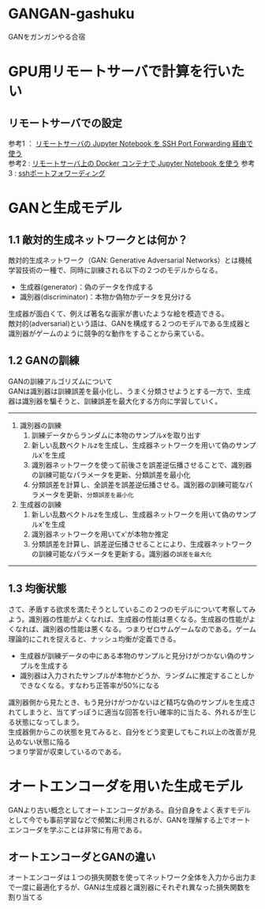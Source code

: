 # GANGAN-gashuku
GANをガンガンやる合宿

# GPU用リモートサーバで計算を行いたい
## リモートサーバでの設定

参考1 ： [リモートサーバの Jupyter Notebook を SSH Port Forwarding 経由で使う](https://blog.amedama.jp/entry/jupyter-nb-ssh-port-forwarding)  
参考2 : [リモートサーバ上の Docker コンテナで Jupyter Notebook を使う](https://blog.amedama.jp/entry/2018/10/24/085703)
参考3 : [sshポートフォワーディング](https://qiita.com/mechamogera/items/b1bb9130273deb9426f5)

# GANと生成モデル
## 1.1 敵対的生成ネットワークとは何か？

敵対的生成ネットワーク（GAN: Generative Adversarial Networks）とは機械学習技術の一種で、同時に訓練される以下の２つのモデルからなる。

- 生成器(generator)：偽のデータを作成する
- 識別器(discriminator)：本物か偽物かデータを見分ける

生成器が面白くて、例えば著名な画家が書いたような絵を模造できる。  
敵対的(adversarial)という語は、GANを構成する２つのモデルである生成器と識別器がゲームのように競争的な動作をすることから来ている。

## 1.2 GANの訓練
GANの訓練アルゴリズムについて  
GANは識別器は訓練誤差を最小化し、うまく分類させようとする一方で、生成器は識別器を騙そうと、訓練誤差を最大化する方向に学習していく。
* * *

1. 識別器の訓練
    1. 訓練データからランダムに本物のサンプルxを取り出す
    1. 新しい乱数ベクトルzを生成し、生成器ネットワークを用いて偽のサンプルx'を生成
    1. 識別器ネットワークを使って前後さを誤差逆伝播させることで、識別器の訓練可能なパラメータを更新、分類誤差を最小化
    1. 分類誤差を計算し、全誤差を誤差逆伝播させる。識別器の訓練可能なパラメータを更新、`分類誤差を最小化`
1. 生成器の訓練
    1. 新しい乱数ベクトルzを生成し、生成器ネットワークを用いて偽のサンプルx'を生成
    1. 識別器ネットワークを用いてx'が本物か推定
    1. 分類誤差を計算し、誤差逆伝播させることにより、生成器ネットワークの訓練可能なパラメータを更新する。識別器の`誤差を最大化`

* * * 

## 1.3 均衡状態
さて、矛盾する欲求を満たそうとしているこの２つのモデルについて考察してみよう。識別器の性能がよくなれば、生成器の性能は悪くなる。生成器の性能がよくなれば、識別器の性能は悪くなる。つまりゼロサムゲームなのである。ゲーム理論的にこれを捉えると、ナッシュ均衡が定義できる。

- 生成器が訓練データの中にある本物のサンプルと見分けがつかない偽のサンプルを生成する
- 識別器は入力されたサンプルが本物かどうか、ランダムに推定することしかできなくなる。すなわち正答率が50%になる

識別器側から見たとき、もう見分けがつかないほど精巧な偽のサンプルを生成されてしまうと、当てずっぽうに適当な回答を行い確率的に当たる、外れるが生じる状態になってしまう。  
生成器側からこの状態を見てみると、自分をどう変更してもこれ以上の改善が見込めない状態に陥る  
つまり学習が収束しているのである。

# オートエンコーダを用いた生成モデル
GANより古い概念としてオートエンコーダがある。自分自身をよく表すモデルとして今でも事前学習などで頻繁に利用されるが、GANを理解する上でオートエンコーダを学ぶことは非常に有用である。
## オートエンコーダとGANの違い
オートエンコーダは１つの損失関数を使ってネットワーク全体を入力から出力まで一度に最適化するが、GANは生成器と識別器にそれぞれ異なった損失関数を割り当てる
